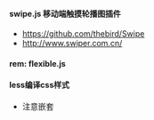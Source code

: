 
#### swipe.js  移动端触摸轮播图插件 

 + https://github.com/thebird/Swipe
 + http://www.swiper.com.cn/ 
  
#### rem: flexible.js 

#### less编译css样式
  + 注意嵌套
